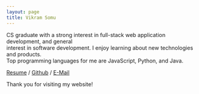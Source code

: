 ```yaml
---
layout: page
title: Vikram Somu
---
```


CS graduate with a strong interest in full-stack web application development, and general  
interest in software development. I enjoy learning about new technologies and products.  
Top programming languages for me are JavaScript, Python, and Java.

[Resume](/Resume.pdf) / [Github][github] / [E-Mail](mailto:vs19@gatech.edu)

Thank you for visiting my website!

[github]: https://github.com/vi-s

